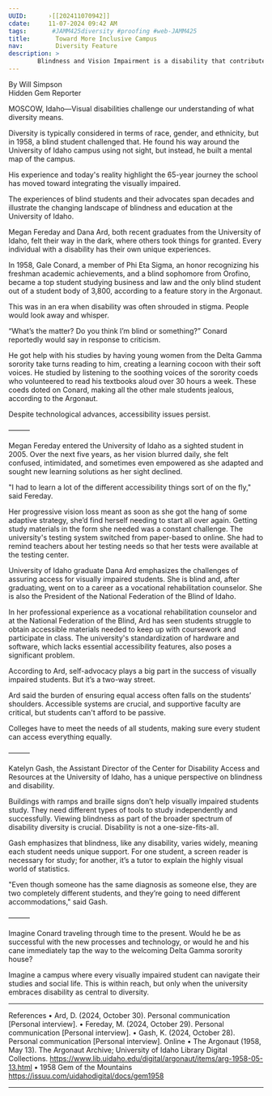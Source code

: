 ```yaml
---
UUID:      ›[[202411070942]] 
cdate:     11-07-2024 09:42 AM
tags:       #JAMM425diversity #proofing #web-JAMM425
title:       Toward More Inclusive Campus 
nav:         Diversity Feature
description: >
        Blindness and Vision Impairment is a disability that contributes to the diverse student population at the University of Idaho.
---
```

By Will Simpson  
Hidden Gem Reporter

MOSCOW, Idaho—Visual disabilities challenge our understanding of what diversity means. 

Diversity is typically considered in terms of race, gender, and ethnicity, but in 1958, a blind student challenged that. He found his way around the University of Idaho campus using not sight, but instead, he built a mental map of the campus. 

His experience and today's reality highlight the 65-year journey the school has moved toward integrating the visually impaired.

The experiences of blind students and their advocates span decades and illustrate the changing landscape of blindness and education at the University of Idaho.

Megan Fereday and Dana Ard, both recent graduates from the University of Idaho, felt their way in the dark, where others took things for granted. Every individual with a disability has their own unique experiences. 

In 1958, Gale Conard, a member of Phi Eta Sigma, an honor recognizing his freshman academic achievements, and a blind sophomore from Orofino, became a top student studying business and law and the only blind student out of a student body of 3,800, according to a feature story in the Argonaut. 

This was in an era when disability was often shrouded in stigma. People would look away and whisper. 

“What’s the matter? Do you think I’m blind or something?” Conard reportedly would say in response to criticism. 

He got help with his studies by having young women from the Delta Gamma sorority take turns reading to him, creating a learning cocoon with their soft voices. He studied by listening to the soothing voices of the sorority coeds who volunteered to read his textbooks aloud over 30 hours a week. These coeds doted on Conard, making all the other male students jealous, according to the Argonaut. 

Despite technological advances, accessibility issues persist. 

———

Megan Fereday entered the University of Idaho as a sighted student in 2005. Over the next five years, as her vision blurred daily, she felt confused, intimidated, and sometimes even empowered as she adapted and sought new learning solutions as her sight declined.

"I had to learn a lot of the different accessibility things sort of on the fly," said Fereday.

Her progressive vision loss meant as soon as she got the hang of some adaptive strategy, she’d find herself needing to start all over again. Getting study materials in the form she needed was a constant challenge. The university's testing system switched from paper-based to online. She had to remind teachers about her testing needs so that her tests were available at the testing center. 

University of Idaho graduate Dana Ard emphasizes the challenges of assuring access for visually impaired students. She is blind and, after graduating, went on to a career as a vocational rehabilitation counselor. She is also the President of the National Federation of the Blind of Idaho. 

In her professional experience as a vocational rehabilitation counselor and at the National Federation of the Blind, Ard has seen students struggle to obtain accessible materials needed to keep up with coursework and participate in class. The university's standardization of hardware and software, which lacks essential accessibility features, also poses a significant problem.

According to Ard, self-advocacy plays a big part in the success of visually impaired students. But it’s a two-way street.

Ard said the burden of ensuring equal access often falls on the students’ shoulders. Accessible systems are crucial, and supportive faculty are critical, but students can't afford to be passive.

Colleges have to meet the needs of all students, making sure every student can access everything equally.

———

Katelyn Gash, the Assistant Director of the Center for Disability Access and Resources at the University of Idaho, has a unique perspective on blindness and disability. 

Buildings with ramps and braille signs don’t help visually impaired students study. They need different types of tools to study independently and successfully. Viewing blindness as part of the broader spectrum of disability diversity is crucial. Disability is not a one-size-fits-all. 

Gash emphasizes that blindness, like any disability, varies widely, meaning each student needs unique support. For one student, a screen reader is necessary for study; for another, it’s a tutor to explain the highly visual world of statistics.

"Even though someone has the same diagnosis as someone else, they are two completely different students, and they’re going to need different accommodations," said Gash.

———

Imagine Conard traveling through time to the present. Would he be as successful with the new processes and technology, or would he and his cane immediately tap the way to the welcoming Delta Gamma sorority house?

Imagine a campus where every visually impaired student can navigate their studies and social life. This is within reach, but only when the university embraces disability as central to diversity. 

----------------------------------
References 
•	Ard, D. (2024, October 30). Personal communication [Personal interview].
•	Fereday, M. (2024, October 29). Personal communication [Personal interview].
•	Gash, K. (2024, October 28). Personal communication [Personal interview].
Online 
•	The Argonaut (1958, May 13). The Argonaut Archive; University of Idaho Library Digital Collections. https://www.lib.uidaho.edu/digital/argonaut/items/arg-1958-05-13.html
•	1958 Gem of the Mountains https://issuu.com/uidahodigital/docs/gem1958
 
 ----------------------------------

